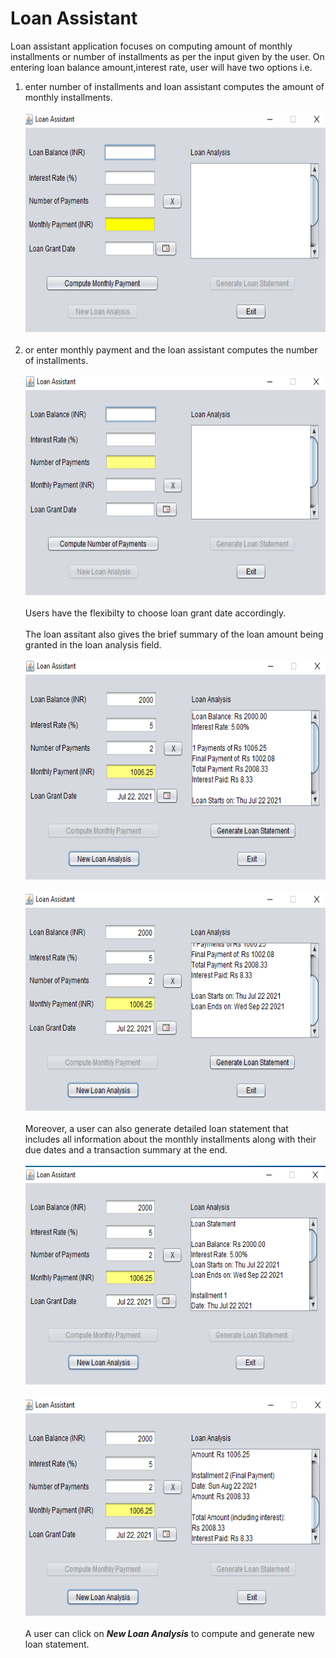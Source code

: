 # Loan Assistant
Loan assistant application focuses on computing amount of monthly installments or number of installments as per the input given by the user. On entering loan balance amount,interest rate, user will have two options i.e. 
1. enter number of installments and loan assistant computes the amount of monthly installments. 
<br><br>
<img src="loan1.png" width=600 height=350><br><br>
2. or enter monthly payment and the loan assistant computes the number of installments.<br><br>
<img src="loan2.png" width=600 height=350><br><br>
Users have the flexibilty to choose loan grant date accordingly.<br><br>
The loan assitant also gives the brief summary of the loan amount being granted in the loan analysis field.<br><br>
<img src="loan3.png" width=600 height=350><br><br>
<img src="loan4.png" width=600 height=350><br><br>
Moreover, a user can also generate detailed loan statement that includes all information about the monthly installments along with their due dates and a transaction summary at the end.<br><br>
<img src="loan5.png" width=600 height=350><br><br>
<img src="loan6.png" width=600 height=350><br><br>
A user can click on ***New Loan Analysis*** to compute and generate new loan statement.
